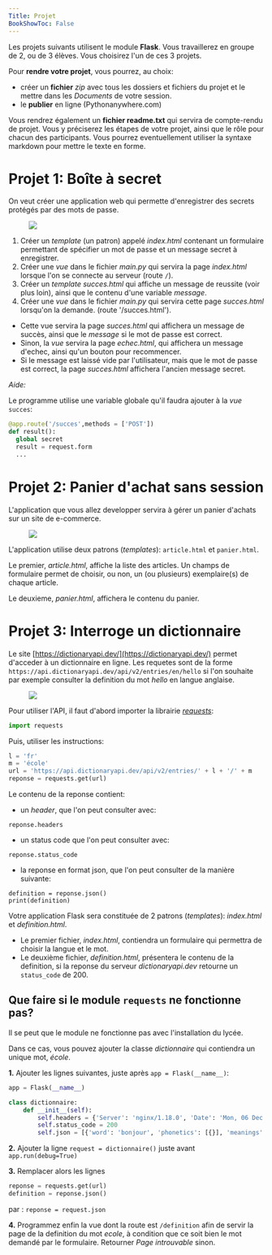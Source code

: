 ```yaml
---
Title: Projet
BookShowToc: False
---
```


Les projets suivants utilisent le module **Flask**.
Vous travaillerez en groupe de 2, ou de 3 élèves. Vous choisirez l'un de ces 3 projets.

Pour **rendre votre projet**, vous pourrez, au choix:

* créer un **fichier** *zip* avec tous les dossiers et fichiers du projet et le mettre dans les *Documents* de votre session.
* le **publier** en ligne (Pythonanywhere.com)

Vous rendrez également un **fichier readme.txt** qui servira de compte-rendu de projet. Vous y préciserez les étapes de votre projet, ainsi que le rôle pour chacun des participants. Vous pourrez eventuellement utiliser la syntaxe markdown pour mettre le texte en forme.


# Projet 1: Boîte à secret
On veut créer une application web qui permette d'enregistrer des secrets protégés par des mots de passe.

<figure>
  <div>
  <img src="../images/projet1.jpeg">
</div>
</figure>


1. Créer un *template* (un patron) appelé *index.html* contenant un formulaire permettant de spécifier un mot de passe et un message secret à enregistrer.
2. Créer une *vue* dans le fichier *main.py* qui servira la page *index.html* lorsque l'on se connecte au serveur (route `/`).
3. Créer un *template* *succes.html* qui affiche un message de reussite (voir plus loin), ainsi que le contenu d'une variable *message*.
4. Créer une *vue* dans le fichier *main.py* qui servira cette page *succes.html* lorsqu'on la demande. (route '/succes.html').
  * Cette vue servira la page *succes.html* qui affichera un message de succès, ainsi que le *message* si le mot de passe est correct. 
  * Sinon, la *vue* servira la page *echec.html*, qui affichera un message d'echec, ainsi qu'un bouton pour recommencer. 
  * Si le message est laissé vide par l'utilisateur, mais que le mot de passe est correct, la page *succes.html* affichera l'ancien message secret.


*Aide:*

Le programme utilise une variable globale qu'il faudra ajouter à la *vue* `succes`:

```python
@app.route('/succes',methods = ['POST'])
def result():
  global secret
  result = request.form
  ...
```


<!--

*Aide:*
On peut ajouter une classe Boite qui permet de stocker les variables de manière globale:

```python
class Boite:
    def __init__(self):
        self.nom = "admin"
        self.mdp = "1234"
        self.msg = "premier message"
```

Dans le programme principal, on ajoutera la ligne:

```python
a = Boite()
```

Le programme utilise alors 2 variables globales. Ces variables utilisent une notation pointée:

* **a.mdp** qui contient le mot de passe (celui-ci est 1234)
* **a.msg** qui contient le message dans la boite à secrets.

Pour comparer le mot de passe (dans la variable *motdepasse*) saisi par l'utilisateur avec celui de la boite à secret, on fait:

```python
if motdepasse == a.mdp:
  # instructions
```

Pour modifier le message *a.msg* de la boite à secret par un nouveau message (de la variable *message*), on fait:

```python
a.msg = message
```

4. *Pour aller plus loin (difficile):* on peut ajouter un nom de *login* en plus du mot de passe. Le serveur devra alors répondre:

  * **enregister le nom** si le nom n'existe pas, le mot de passe et le secret, et retourner la page *succes.py*
  * **message d'erreur** si le nom existe et que le mot de passe est incorrect.
  * **afficher le message** dans les autres cas.
-->



# Projet 2: Panier d'achat sans session
L'application que vous allez developper servira à gérer un panier d'achats sur un site de e-commerce.

<figure>
  <div>
  <img src="../images/projet2.png">
</div>
</figure>

L'application utilise deux patrons (*templates*): `article.html` et `panier.html`.

Le premier, *article.html*, affiche la liste des articles. Un champs de formulaire permet de choisir, ou non, un (ou plusieurs) exemplaire(s) de chaque article.

Le deuxieme, *panier.html*, affichera le contenu du panier.

# Projet 3: Interroge un dictionnaire
Le site [https://dictionaryapi.dev/](https://dictionaryapi.dev/) permet d'acceder à un dictionnaire en ligne. Les requetes sont de la forme `https://api.dictionaryapi.dev/api/v2/entries/en/hello` si l'on souhaite par exemple consulter la definition du mot *hello* en langue anglaise.

<figure>
  <div>
  <img src="../images/projet3.png">
</div>
</figure>

Pour utiliser l'API, il faut d'abord importer la librairie *[requests](https://fr.python-requests.org/en/latest/)*:

```python
import requests
```

Puis, utiliser les instructions:

```python
l = 'fr'
m = 'école'
url = 'https://api.dictionaryapi.dev/api/v2/entries/' + l + '/' + m
reponse = requests.get(url)
```

Le contenu de la reponse contient:

* un *header*, que l'on peut consulter avec: 

```
reponse.headers
```

* un status code que l'on peut consulter avec:

```
reponse.status_code
```

* la reponse en format json, que l'on peut consulter de la manière suivante:

```
definition = reponse.json()
print(definition)
```

Votre application Flask sera constituée de 2 patrons (*templates*): *index.html* et *definition.html*.

* Le premier fichier, *index.html*, contiendra un formulaire qui permettra de choisir la langue et le mot.
* Le deuxième fichier, *definition.html*, présentera le contenu de la definition, si la reponse du serveur *dictionaryapi.dev* retourne un `status_code` de 200.

## Que faire si le module `requests` ne fonctionne pas?
Il se peut que le module ne fonctionne pas avec l'installation du lycée.

Dans ce cas, vous pouvez ajouter la classe *dictionnaire* qui contiendra un unique mot, *école*. 

**1.** Ajouter les lignes suivantes, juste après `app = Flask(__name__)`:

```python
app = Flask(__name__)

class dictionnaire:
    def __init__(self):
        self.headers = {'Server': 'nginx/1.18.0', 'Date': 'Mon, 06 Dec 2021 16:27:31 GMT', 'Content-Type': 'application/json; charset=utf-8', 'Content-Length': '216', 'Connection': 'keep-alive', 'X-Powered-By': 'Express', 'X-RateLimit-Limit': '450', 'X-RateLimit-Remaining': '449', 'X-RateLimit-Reset': '1638808183', 'Access-Control-Allow-Origin': '*', 'ETag': 'W/"d8-MHRbRl1KWQW5GmjcbqbJ8KqZwY4"', 'Vary': 'Accept-Encoding', 'Strict-Transport-Security': 'â\x80\x9cmax-age=15768000â\x80\x9d'}
        self.status_code = 200
        self.json = [{'word': 'bonjour', 'phonetics': [{}], 'meanings': [{'partOfSpeech': 'nom masculin', 'definitions': [{'definition': 'Souhait de bonne journée (adressé en arrivant, en rencontrant).', 'synonyms': ['salut'], 'antonyms': []}]}]}]
```

**2.** Ajouter la ligne `request = dictionnaire()` juste avant `app.run(debug=True)`

**3.** Remplacer alors les lignes 

```python
reponse = requests.get(url)
definition = reponse.json()
```

par : `reponse = request.json`

**4.** Programmez enfin la vue dont la route est `/definition` afin de servir la page de la definition du mot *ecole*, à condition que ce soit bien le mot demandé par le formulaire. Retourner *Page introuvable* sinon.






